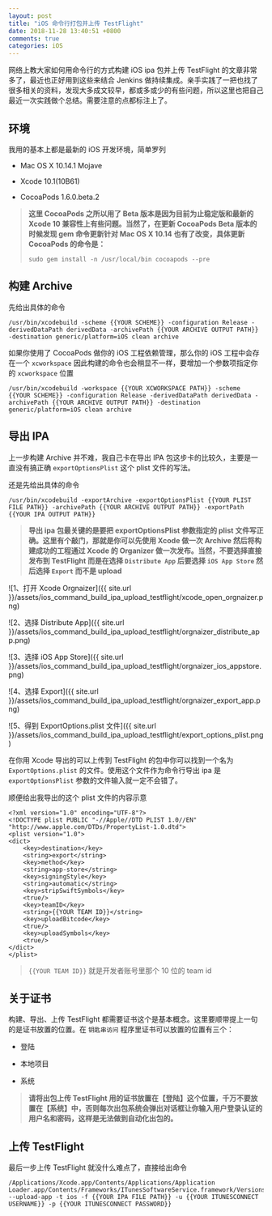 ```yaml
---
layout: post
title: "iOS 命令行打包并上传 TestFlight"
date: 2018-11-28 13:40:51 +0800
comments: true
categories: iOS
---
```


网络上教大家如何用命令行的方式构建 iOS ipa 包并上传 TestFlight 的文章非常多了，最近也正好用到这些来结合 Jenkins 做持续集成。亲手实践了一把也找了很多相关的资料，发现大多成文较早，都或多或少的有些问题，所以这里也把自己最近一次实践做个总结。需要注意的点都标注上了。

## 环境

我用的基本上都是最新的 iOS 开发环境，简单罗列

- Mac OS X 10.14.1 Mojave

- Xcode 10.1(10B61)

- CocoaPods 1.6.0.beta.2

> **这里 CocoaPods 之所以用了 Beta 版本是因为目前为止稳定版和最新的 Xcode 10 兼容性上有些问题。当然了，在更新 CocoaPods Beta 版本的时候发现 gem 命令更新针对 Mac OS X 10.14 也有了改变，具体更新 CocoaPods 的命令是：**
> 
> ```
> sudo gem install -n /usr/local/bin cocoapods --pre
> ```

## 构建 Archive

先给出具体的命令

```
/usr/bin/xcodebuild -scheme {{YOUR SCHEME}} -configuration Release -derivedDataPath derivedData -archivePath {{YOUR ARCHIVE OUTPUT PATH}} -destination generic/platform=iOS clean archive
```

如果你使用了 CocoaPods 做你的 iOS 工程依赖管理，那么你的 iOS 工程中会存在一个 `xcworkspace` 因此构建的命令也会稍显不一样，要增加一个参数项指定你的 `xcworkspace` 位置

```
/usr/bin/xcodebuild -workspace {{YOUR XCWORKSPACE PATH}} -scheme {{YOUR SCHEME}} -configuration Release -derivedDataPath derivedData -archivePath {{YOUR ARCHIVE OUTPUT PATH}} -destination generic/platform=iOS clean archive
```

## 导出 IPA

上一步构建 Archive 并不难，我自己卡在导出 IPA 包这步卡的比较久，主要是一直没有搞正确 `exportOptionsPlist` 这个 plist 文件的写法。

还是先给出具体的命令


```
/usr/bin/xcodebuild -exportArchive -exportOptionsPlist {{YOUR PLIST FILE PATH}} -archivePath {{YOUR ARCHIVE OUTPUT PATH}} -exportPath {{YOUR IPA OUTPUT PATH}}
```

> **导出 ipa 包最关键的是要把 exportOptionsPlist 参数指定的 plist 文件写正确。这里有个敲门，那就是你可以先使用 Xcode 做一次 Archive 然后将构建成功的工程通过 Xcode 的 Organizer 做一次发布。当然，不要选择直接发布到 TestFlight 而是在选择 `Distribute App` 后要选择 `iOS App Store` 然后选择 `Export` 而不是 upload**

![1、打开 Xcode Orgnaizer]({{ site.url }}/assets/ios_command_build_ipa_upload_testflight/xcode_open_orgnaizer.png)

![2、选择 Distribute App]({{ site.url }}/assets/ios_command_build_ipa_upload_testflight/orgnaizer_distribute_app.png)

![3、选择 iOS App Store]({{ site.url }}/assets/ios_command_build_ipa_upload_testflight/orgnaizer_ios_appstore.png)

![4、选择 Export]({{ site.url }}/assets/ios_command_build_ipa_upload_testflight/orgnaizer_export_app.png)

![5、得到 ExportOptions.plist 文件]({{ site.url }}/assets/ios_command_build_ipa_upload_testflight/export_options_plist.png)

在你用 Xcode 导出的可以上传到 TestFlight 的包中你可以找到一个名为 `ExportOptions.plist` 的文件。使用这个文件作为命令行导出 ipa 是 `exportOptionsPlist` 参数的文件输入就一定不会错了。

顺便给出我导出的这个 plist 文件的内容示意

```
<?xml version="1.0" encoding="UTF-8"?>
<!DOCTYPE plist PUBLIC "-//Apple//DTD PLIST 1.0//EN" "http://www.apple.com/DTDs/PropertyList-1.0.dtd">
<plist version="1.0">
<dict>
	<key>destination</key>
	<string>export</string>
	<key>method</key>
	<string>app-store</string>
	<key>signingStyle</key>
	<string>automatic</string>
	<key>stripSwiftSymbols</key>
	<true/>
	<key>teamID</key>
	<string>{{YOUR TEAM ID}}</string>
	<key>uploadBitcode</key>
	<true/>
	<key>uploadSymbols</key>
	<true/>
</dict>
</plist>
```

> `{{YOUR TEAM ID}}` 就是开发者账号里那个 10 位的 team id

## 关于证书

构建、导出、上传 TestFlight 都需要证书这个是基本概念。这里要顺带提上一句的是证书放置的位置。在 `钥匙串访问` 程序里证书可以放置的位置有三个：

- 登陆

- 本地项目

- 系统

> **请将出包上传 TestFlight 用的证书放置在【登陆】这个位置，千万不要放置在【系统】中，否则每次出包系统会弹出对话框让你输入用户登录认证的用户名和密码，这样是无法做到自动化出包的。**

## 上传 TestFlight

最后一步上传 TestFlight 就没什么难点了，直接给出命令

```
/Applications/Xcode.app/Contents/Applications/Application Loader.app/Contents/Frameworks/ITunesSoftwareService.framework/Versions/A/Support/altool --upload-app -t ios -f {{YOUR IPA FILE PATH}} -u {{YOUR ITUNESCONNECT USERNAME}} -p {{YOUR ITUNESCONNECT PASSWORD}}
```
